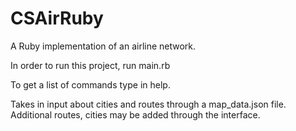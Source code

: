 CSAirRuby
=========

A Ruby implementation of an airline network.

In order to run this project, run main.rb

To get a list of commands type in help.

Takes in input about cities and routes through a map_data.json file. Additional routes, cities may be added through the interface. 
